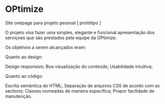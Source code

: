 # OPtimize
Site onepage para projeto pessoal [ protótipo ]

O projeto visa fazer uma simples, elegante e funcional apresentação dos serviçoes que são prestados pela equipe da OPtimize. 

Os objetivos a serem alcançados eram:

Quanto ao design:

Design responsivo;
Boa visualização do conteúdo;
Usabilidade intuitiva;

Quanto ao código:

Escrita semântica do HTML;
Separação de arquivos CSS de acordo com as sections;
Classes nomeadas de maneira específica;
Propor facilidade de manutenção.

